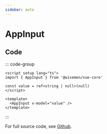 ```yaml
---
sidebar: auto
---
```


# AppInput

<!-- @include: ./app-input-meta.md -->

## Code

::: code-group
```vue [Usage]
<script setup lang="ts">
import { AppInput } from '@wisemen/vue-core'

const value = ref<string | null>(null)
</script>
  
<template>
  <AppInput v-model="value" />
</template>
```
:::

For full source code, see [Github](https://github.com/wisemen-digital/vue-core/blob/main/packages/components/src/components/input/AppInput.vue).
